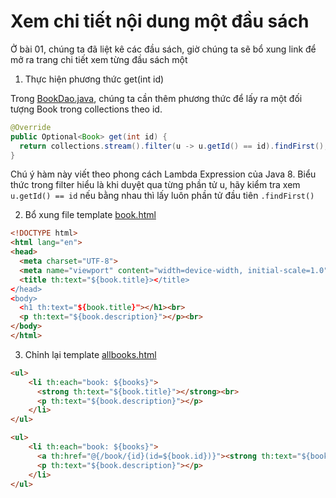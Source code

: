 # Xem chi tiết nội dung một đầu sách

Ở bài 01, chúng ta đã liệt kê các đầu sách, giờ chúng ta sẽ bổ xung link để mở ra trang chi tiết xem từng đầu sách một

1. Thực hiện phương thức get(int id)

Trong [BookDao.java](src/main/java/vn/techmaster/bookstore/repository/BookDao.java), chúng ta cần thêm phương thức để lấy ra một đối tượng Book trong collections theo id.
```java
@Override
public Optional<Book> get(int id) {
  return collections.stream().filter(u -> u.getId() == id).findFirst();
}
```

Chú ý hàm này viết theo phong cách Lambda Expression của Java 8. Biểu thức trong filter hiểu là khi duyệt qua từng phần tử u, hãy kiểm tra xem ```u.getId() == id``` nếu bằng nhau thì lấy luôn phần tử đầu tiên ```.findFirst()```

2. Bổ xung file template [book.html](src/main/resources/templates/book.html)
```html
<!DOCTYPE html>
<html lang="en">
<head>
  <meta charset="UTF-8">
  <meta name="viewport" content="width=device-width, initial-scale=1.0">
  <title th:text="${book.title}></title>
</head>
<body>
  <h1 th:text="${book.title}"></h1><br>
  <p th:text="${book.description}"></p><br>
</body>
</html>
```

3. Chỉnh lại template [allbooks.html](src/main/resources/templates/allbooks.html)
```html
<ul>
    <li th:each="book: ${books}">
      <strong th:text="${book.title}"></strong><br>
      <p th:text="${book.description}"></p>
    </li>
</ul>
```
```html
<ul>
    <li th:each="book: ${books}">
      <a th:href="@{/book/{id}(id=${book.id})}"><strong th:text="${book.title}"></strong></a><br>
      <p th:text="${book.description}"></p>
    </li>
</ul>
```